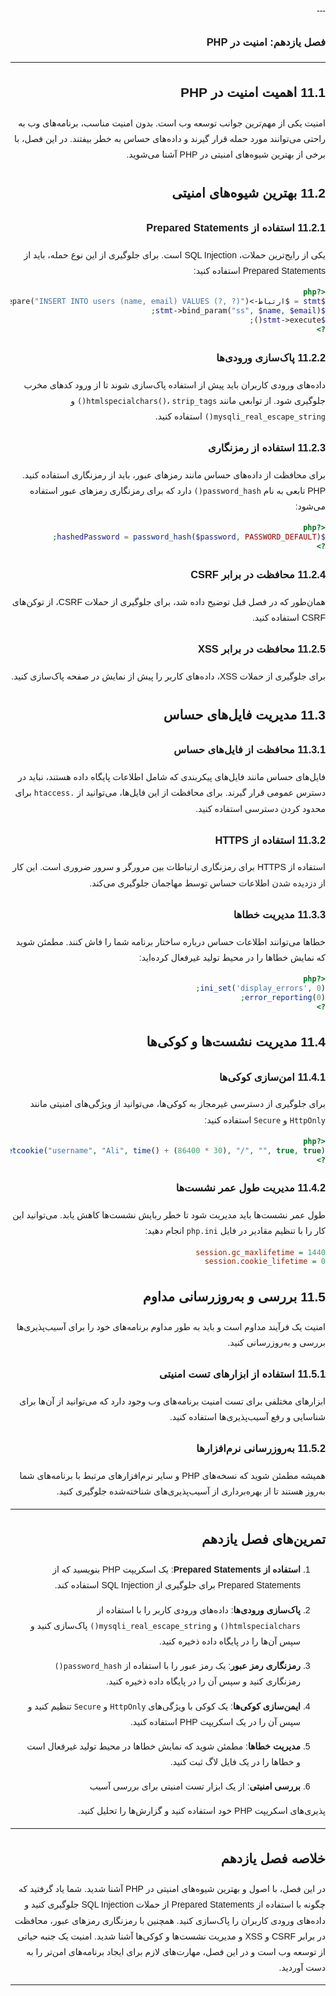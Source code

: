 <div dir="rtl" style="font-family: 'Vazir', sans-serif; line-height: 1.8;">
---

### فصل یازدهم: امنیت در PHP

---

## 11.1 اهمیت امنیت در PHP

امنیت یکی از مهم‌ترین جوانب توسعه وب است. بدون امنیت مناسب، برنامه‌های وب به راحتی می‌توانند مورد حمله قرار گیرند و داده‌های حساس به خطر بیفتند. در این فصل، با برخی از بهترین شیوه‌های امنیتی در PHP آشنا می‌شوید.

## 11.2 بهترین شیوه‌های امنیتی

### 11.2.1 استفاده از Prepared Statements

یکی از رایج‌ترین حملات، SQL Injection است. برای جلوگیری از این نوع حمله، باید از Prepared Statements استفاده کنید:

```php
<?php
$stmt = $ارتباط->prepare("INSERT INTO users (name, email) VALUES (?, ?)");
$stmt->bind_param("ss", $name, $email);
$stmt->execute();
?>
```

### 11.2.2 پاک‌سازی ورودی‌ها

داده‌های ورودی کاربران باید پیش از استفاده پاک‌سازی شوند تا از ورود کدهای مخرب جلوگیری شود. از توابعی مانند `htmlspecialchars()`، `strip_tags()` و `mysqli_real_escape_string()` استفاده کنید.

### 11.2.3 استفاده از رمزنگاری

برای محافظت از داده‌های حساس مانند رمزهای عبور، باید از رمزنگاری استفاده کنید. PHP تابعی به نام `password_hash()` دارد که برای رمزنگاری رمزهای عبور استفاده می‌شود:

```php
<?php
$hashedPassword = password_hash($password, PASSWORD_DEFAULT);
?>
```

### 11.2.4 محافظت در برابر CSRF

همان‌طور که در فصل قبل توضیح داده شد، برای جلوگیری از حملات CSRF، از توکن‌های CSRF استفاده کنید.

### 11.2.5 محافظت در برابر XSS

برای جلوگیری از حملات XSS، داده‌های کاربر را پیش از نمایش در صفحه پاک‌سازی کنید.

## 11.3 مدیریت فایل‌های حساس

### 11.3.1 محافظت از فایل‌های حساس

فایل‌های حساس مانند فایل‌های پیکربندی که شامل اطلاعات پایگاه داده هستند، نباید در دسترس عمومی قرار گیرند. برای محافظت از این فایل‌ها، می‌توانید از `.htaccess` برای محدود کردن دسترسی استفاده کنید.

### 11.3.2 استفاده از HTTPS

استفاده از HTTPS برای رمزنگاری ارتباطات بین مرورگر و سرور ضروری است. این کار از دزدیده شدن اطلاعات حساس توسط مهاجمان جلوگیری می‌کند.

### 11.3.3 مدیریت خطاها

خطاها می‌توانند اطلاعات حساس درباره ساختار برنامه شما را فاش کنند. مطمئن شوید که نمایش خطاها را در محیط تولید غیرفعال کرده‌اید:

```php
<?php
ini_set('display_errors', 0);
error_reporting(0);
?>
```

## 11.4 مدیریت نشست‌ها و کوکی‌ها

### 11.4.1 امن‌سازی کوکی‌ها

برای جلوگیری از دسترسی غیرمجاز به کوکی‌ها، می‌توانید از ویژگی‌های امنیتی مانند `HttpOnly` و `Secure` استفاده کنید:

```php
<?php
setcookie("username", "Ali", time() + (86400 * 30), "/", "", true, true);
?>
```

### 11.4.2 مدیریت طول عمر نشست‌ها

طول عمر نشست‌ها باید مدیریت شود تا خطر ربایش نشست‌ها کاهش یابد. می‌توانید این کار را با تنظیم مقادیر در فایل `php.ini` انجام دهید:

```ini
session.gc_maxlifetime = 1440
session.cookie_lifetime = 0
```

## 11.5 بررسی و به‌روزرسانی مداوم

امنیت یک فرآیند مداوم است و باید به طور مداوم برنامه‌های خود را برای آسیب‌پذیری‌ها بررسی و به‌روزرسانی کنید.

### 11.5.1 استفاده از ابزارهای تست امنیتی

ابزارهای مختلفی برای تست امنیت برنامه‌های وب وجود دارد که می‌توانید از آن‌ها برای شناسایی و رفع آسیب‌پذیری‌ها استفاده کنید.

### 11.5.2 به‌روزرسانی نرم‌افزارها

همیشه مطمئن شوید که نسخه‌های PHP و سایر نرم‌افزارهای مرتبط با برنامه‌های شما به‌روز هستند تا از بهره‌برداری از آسیب‌پذیری‌های شناخته‌شده جلوگیری کنید.

---

## تمرین‌های فصل یازدهم

1. **استفاده از Prepared Statements**: یک اسکریپت PHP بنویسید که از Prepared Statements برای جلوگیری از SQL Injection استفاده کند.

2. **پاک‌سازی ورودی‌ها**: داده‌های ورودی کاربر را با استفاده از `htmlspecialchars()` و `mysqli_real_escape_string()` پاک‌سازی کنید و سپس آن‌ها را در پایگاه داده ذخیره کنید.

3. **رمزنگاری رمز عبور**: یک رمز عبور را با استفاده از `password_hash()` رمزنگاری کنید و سپس آن را در پایگاه داده ذخیره کنید.

4. **ایمن‌سازی کوکی‌ها**: یک کوکی با ویژگی‌های `HttpOnly` و `Secure` تنظیم کنید و سپس آن را در یک اسکریپت PHP استفاده کنید.

5. **مدیریت خطاها**: مطمئن شوید که نمایش خطاها در محیط تولید غیرفعال است و خطاها را در یک فایل لاگ ثبت کنید.

6. **بررسی امنیتی**: از یک ابزار تست امنیتی برای بررسی آسیب

‌پذیری‌های اسکریپت PHP خود استفاده کنید و گزارش‌ها را تحلیل کنید.

---

## خلاصه فصل یازدهم

در این فصل، با اصول و بهترین شیوه‌های امنیتی در PHP آشنا شدید. شما یاد گرفتید که چگونه با استفاده از Prepared Statements از حملات SQL Injection جلوگیری کنید و داده‌های ورودی کاربران را پاک‌سازی کنید. همچنین با رمزنگاری رمزهای عبور، محافظت در برابر CSRF و XSS و مدیریت نشست‌ها و کوکی‌ها آشنا شدید. امنیت یک جنبه حیاتی از توسعه وب است و در این فصل، مهارت‌های لازم برای ایجاد برنامه‌های امن‌تر را به دست آوردید.

---
</div>